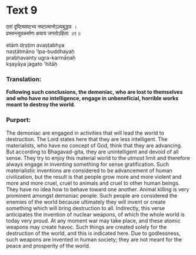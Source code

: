 # Text 9

एतां दृष्टिमवष्टभ्य नष्टात्मानोऽल्पबुद्धयः ।  
प्रभवन्त्युग्रकर्माणः क्षयाय जगतोऽहिताः ॥९॥

etāḿ dṛṣṭim avaṣṭabhya  
naṣṭātmāno 'lpa-buddhayaḥ  
prabhavanty ugra-karmāṇaḥ  
kṣayāya jagato 'hitāḥ



### Translation:

**Following such conclusions, the demoniac, who are lost to themselves and who have no intelligence, engage in unbeneficial, horrible works meant to destroy the world.**

### Purport:

The demoniac are engaged in activities that will lead the world to destruction. The Lord states here that they are less intelligent. The materialists, who have no concept of God, think that they are advancing. But according to Bhagavad-gita, they are unintelligent and devoid of all sense. They try to enjoy this material world to the utmost limit and therefore always engage in inventing something for sense gratification. Such materialistic inventions are considered to be advancement of human civilization, but the result is that people grow more and more violent and more and more cruel, cruel to animals and cruel to other human beings. They have no idea how to behave toward one another. Animal killing is very prominent amongst demoniac people. Such people are considered the enemies of the world because ultimately they will invent or create something which will bring destruction to all. Indirectly, this verse anticipates the invention of nuclear weapons, of which the whole world is today very proud. At any moment war may take place, and these atomic weapons may create havoc. Such things are created solely for the destruction of the world, and this is indicated here. Due to godlessness, such weapons are invented in human society; they are not meant for the peace and prosperity of the world.